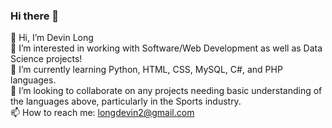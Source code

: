 ### Hi there 👋

<!--
**devinklong/devinklong** is a ✨ _special_ ✨ repository because its `README.md` (this file) appears on your GitHub profile.
-->

👋 Hi, I’m Devin Long <br>
👀 I’m interested in working with Software/Web Development as well as Data Science projects! <br>
🌱 I’m currently learning Python, HTML, CSS, MySQL, C#, and PHP languages. <br>
💞️ I’m looking to collaborate on any projects needing basic understanding of the languages above, particularly in the Sports industry. <br>
📫 How to reach me: longdevin2@gmail.com <br>


